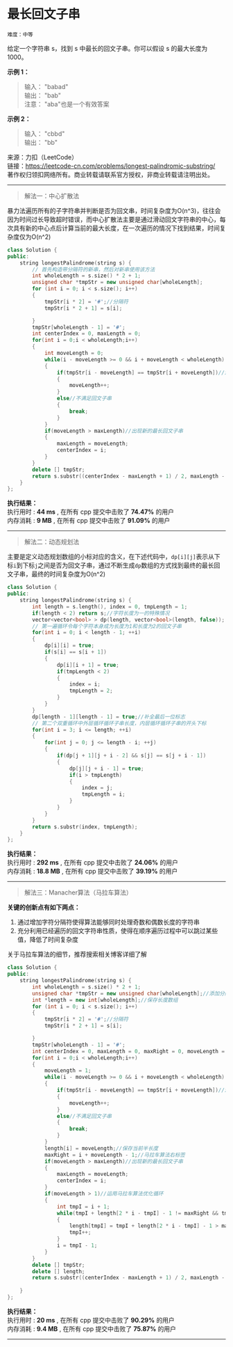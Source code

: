 # 最长回文子串 #  
`难度：中等`  

给定一个字符串 s，找到 s 中最长的回文子串。你可以假设 s 的最大长度为 1000。

**示例 1：**  
>输入： "babad"  
>输出： "bab"  
>注意： "aba"也是一个有效答案    

**示例 2：**  
>输入： "cbbd"  
>输出： "bb"  

来源：力扣（LeetCode）  
链接：https://leetcode-cn.com/problems/longest-palindromic-substring/  
著作权归领扣网络所有。商业转载请联系官方授权，非商业转载请注明出处。  

---  
>解法一：中心扩散法  

暴力法遍历所有的子字符串并判断是否为回文串，时间复杂度为O(n^3)，往往会因为时间过长导致超时错误，而中心扩散法主要是通过滑动回文字符串的中心，每次具有新的中心点后计算当前的最大长度，在一次遍历的情况下找到结果，时间复杂度仅为O(n^2)  
```C++
class Solution {
public:
    string longestPalindrome(string s) {
        // 首先构造带分隔符的新串，然后对新串使用该方法
        int wholeLength = s.size() * 2 + 1;
        unsigned char *tmpStr = new unsigned char[wholeLength];
        for (int i = 0; i < s.size(); i++)
        {
            tmpStr[i * 2] = '#';//分隔符
            tmpStr[i * 2 + 1] = s[i];

        }
        tmpStr[wholeLength - 1] = '#';
        int centerIndex = 0, maxLength = 0;
        for(int i = 0;i < wholeLength;i++)
        {
            int moveLength = 0;
            while(i - moveLength >= 0 && i + moveLength < wholeLength)
            {
                if(tmpStr[i - moveLength] == tmpStr[i + moveLength])//满足回文子串
                {
                    moveLength++;
                }
                else//不满足回文子串
                {
                    break;
                }
            }
            if(moveLength > maxLength)//出现新的最长回文子串
            {
                maxLength = moveLength;
                centerIndex = i;
            }
        }
        delete [] tmpStr;
        return s.substr((centerIndex - maxLength + 1) / 2, maxLength - 1);
    }
};
```  
**执行结果：**  
执行用时 : **44 ms** , 在所有 cpp 提交中击败了 **74.47%** 的用户  
内存消耗 : **9 MB** , 在所有 cpp 提交中击败了 **91.09%** 的用户  

---  
>解法二：动态规划法  

主要是定义动态规划数组的小标对应的含义，在下述代码中，`dp[i][j]`表示从下标`i`到下标`j`之间是否为回文子串，通过不断生成`dp`数组的方式找到最终的最长回文子串，最终的时间复杂度为O(n^2)  
```C++
class Solution {
public:
    string longestPalindrome(string s) {
        int length = s.length(), index = 0, tmpLength = 1;
        if(length < 2) return s;//字符长度为一的特殊情况
        vector<vector<bool> > dp(length, vector<bool>(length, false));
        // 第一遍循环令每个字符本身成为长度为1和长度为2的回文子串
        for(int i = 0; i < length - 1; ++i)
        {
            dp[i][i] = true;
            if(s[i] == s[i + 1])
            {
                dp[i][i + 1] = true;
                if(tmpLength < 2)
                {
                    index = i;
                    tmpLength = 2;
                }
            }
        }
        dp[length - 1][length - 1] = true;//补全最后一位标志
        // 第二个双重循环中外层循环循环子串长度，内层循环循环子串的开头下标
        for(int i = 3; i <= length; ++i)
        {
            for(int j = 0; j <= length - i; ++j)
            {
                if(dp[j + 1][j + i - 2] && s[j] == s[j + i - 1])
                {
                    dp[j][j + i - 1] = true;
                    if(i > tmpLength)
                    {
                        index = j;
                        tmpLength = i;
                    }
                }
            }
        }
        return s.substr(index, tmpLength);
    }
};
```  
**执行结果：**  
执行用时 : **292 ms** , 在所有 cpp 提交中击败了 **24.06%** 的用户  
内存消耗 : **18.8 MB** , 在所有 cpp 提交中击败了 **39.19%** 的用户  

---
>解法三：Manacher算法（马拉车算法）  

**关键的创新点有如下两点：**  
1. 通过增加字符分隔符使得算法能够同时处理奇数和偶数长度的字符串
2. 充分利用已经遍历的回文字符串性质，使得在顺序遍历过程中可以跳过某些值，降低了时间复杂度  

关于马拉车算法的细节，推荐搜索相关博客详细了解  
```C++
class Solution {
public:
    string longestPalindrome(string s) {
        int wholeLength = s.size() * 2 + 1;
        unsigned char *tmpStr = new unsigned char[wholeLength];//添加分隔符后的字符串
        int *length = new int[wholeLength];//保存长度数组
        for (int i = 0; i < s.size(); i++)
        {
            tmpStr[i * 2] = '#';//分隔符
            tmpStr[i * 2 + 1] = s[i];

        }
        tmpStr[wholeLength - 1] = '#';
        int centerIndex = 0, maxLength = 0, maxRight = 0, moveLength = 1;
        for(int i = 0;i < wholeLength;i++)
        {
            moveLength = 1;
            while(i - moveLength >= 0 && i + moveLength < wholeLength)
            {
                if(tmpStr[i - moveLength] == tmpStr[i + moveLength])//满足回文子串
                {
                    moveLength++;
                }
                else//不满足回文子串
                {
                    break;
                }
            }
            length[i] = moveLength;//保存当前半长度
            maxRight = i + moveLength - 1;//马拉车算法右标签
            if(moveLength > maxLength)//出现新的最长回文子串
            {
                maxLength = moveLength;
                centerIndex = i;
            }
            if(moveLength > 1)//运用马拉车算法优化循环
            {
                int tmpI = i + 1;
                while(tmpI + length[2 * i - tmpI] - 1 != maxRight && tmpI < maxRight)
                {
                    length[tmpI] = tmpI + length[2 * i - tmpI] - 1 > maxRight ? maxRight - tmpI + 1 : length[2 * i - tmpI];
                    tmpI++;
                }
                i = tmpI - 1;
            }
        }
        delete [] tmpStr;
        delete [] length;
        return s.substr((centerIndex - maxLength + 1) / 2, maxLength - 1);
        
    }
};
```   

**执行结果：**  
执行用时 : **20 ms** , 在所有 cpp 提交中击败了 **90.29%** 的用户  
内存消耗 : **9.4 MB** , 在所有 cpp 提交中击败了 **75.87%** 的用户  

---